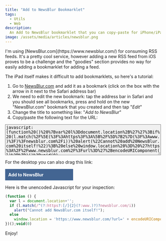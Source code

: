 ```yaml
---
title: "Add to NewsBlur Bookmarklet"
tags:
  - Utils
  - Web
description:
  An Add to NewsBlur bookmarklet that you can copy-paste for iPhone/iPad/Android usage
image: /assets/media/articles/newsblur.png
---
```


<p class="intro withcap" markdown='1'>I'm using [NewsBlur.com](https://www.newsblur.com/) for consuming RSS feeds. It's a pretty cool service, however adding a new RSS feed from iOS proves to be a challenge and the "goodies" section provides no way for easily adding a bookmarklet for adding a feed.</p>

The iPad itself makes it difficult to add bookmarklets, so here's a
tutorial:

1. Go to [NewsBlur.com](https://newsblur.com) and add it as a bookmark
   (click on the box with the arrow in it next to the Safari address bar)   
2. We need to edit the new bookmark: tap the address bar in Safari
   and you should see all bookmarks, press and hold on the new
   "NewsBlur.com" bookmark that you created and then tap "*Edit*"
3. Change the title to something like: "*Add to NewsBlur*"
4. Copy/paste the following text for the URL:

<textarea readonly="readonly" style="width:100%;height:100px;max-width:100%;background-color:#f0f0f0;">javascript:(function%20()%20%7Bvar%20l%3Ddocument.location%2B%27%27%3Bif%20(l.match(%2F%5E(%3F%3Ahttps%3F%3A%5B%2F%5D%7B2%7D(%3F%3Awww.)%3F)%3Fnewsblur.com%2Fi))%20alert(%22Cannot%20add%20NewsBlur.com%20itself!%22)%3B%20else%20window.location%20%3D%20%27https%3A%2F%2Fwww.newsblur.com%2F%3Furl%3D%27%2BencodeURIComponent(l)%3B%7D)()%3Bvoid(0)</textarea>

For the desktop you can also drag this link:

<a style="display:block;width:200px;padding:10px;background-color:#436592;color:#fff;text-decoration:none;font-weight:bold;" href="javascript:(function%20()%20%7Bvar%20l%3Ddocument.location%2B%27%27%3Bif%20(l.match(%2F%5E(%3F%3Ahttps%3F%3A%5B%2F%5D%7B2%7D(%3F%3Awww.)%3F)%3Fnewsblur.com%2Fi))%20alert(%22Cannot%20add%20NewsBlur.com%20itself!%22)%3B%20else%20window.location%20%3D%20%27https%3A%2F%2Fwww.newsblur.com%2F%3Furl%3D%27%2BencodeURIComponent(l)%3B%7D)()%3Bvoid(0)">
  Add to NewsBlur</a>

Here is the unencoded Javascript for your inspection:

```javascript
(function () {
  var l = document.location+'';
  if (l.match(/^(?:https?:[/]{2}(?:www.)?)?newsblur.com/i)) 
    alert("Cannot add NewsBlur.com itself!");
  else
    window.location = 'https://www.newsblur.com/?url=' + encodeURIComponent(l);
})();void(0)
```

Enjoy!
